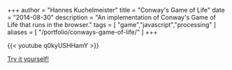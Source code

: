 +++
author = "Hannes Kuchelmeister"
title = "Conway's Game of Life"
date = "2014-08-30"
description = "An implementation of Conway's Game of Life that runs in the browser."
tags = [
    "game","javascript","processing"
]
aliases = [
	"/portfolio/conways-game-of-life/"
]
+++

{{< youtube q0kyUSHHamY >}}

[Try it yourself!](https://demos.hanneskuchelmeister.de/processing/GameOfLife/)
